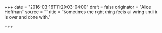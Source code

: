 +++
date = "2016-03-16T11:20:03-04:00"
draft = false
originator = "Alice Hoffman"
source = ""
title = "Sometimes the right thing feels all wring until it is over and done with."

+++
